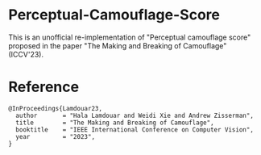 # Perceptual-Camouflage-Score
This is an unofficial re-implementation of "Perceptual camouflage score" proposed in the paper "The Making and Breaking of Camouflage" (ICCV'23).

# Reference
```
@InProceedings{Lamdouar23,
  author       = "Hala Lamdouar and Weidi Xie and Andrew Zisserman",
  title        = "The Making and Breaking of Camouflage",
  booktitle    = "IEEE International Conference on Computer Vision",
  year         = "2023",
}
```
